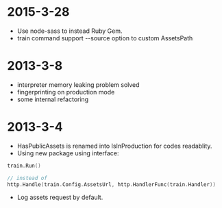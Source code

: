 # 2015-3-28

* Use node-sass to instead Ruby Gem.
* train command support --source option to custom AssetsPath

# 2013-3-8

* interpreter memory leaking problem solved
* fingerprinting on production mode
* some internal refactoring

# 2013-3-4

* HasPublicAssets is renamed into IsInProduction for codes readablity.
* Using new package using interface:

```go
train.Run()

// instead of
http.Handle(train.Config.AssetsUrl, http.HandlerFunc(train.Handler))
```

* Log assets request by default.

